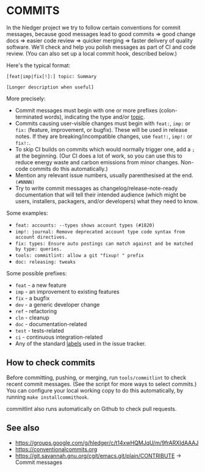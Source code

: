 # COMMITS

<div class=pagetoc>

<!-- toc -->
</div>

In the hledger project we try to follow certain conventions for commit messages,
because good messages lead to good commits => good change docs => 
easier code review => quicker merging => faster delivery of quality software.
We'll check and help you polish messages as part of CI and code review.
(You can also set up a local commit hook, described below.)

Here's the typical format: <!-- keep synced with tools/commitlint -->

    [feat|imp|fix[!]:] topic: Summary

    [Longer description when useful]

More precisely:

- Commit messages must begin with one or more prefixes (colon-terminated words),
  indicating the type and/or [topic](ISSUES.html#topics).
- Commits causing user-visible changes must begin with `feat:`, `imp:` or `fix:` 
  (feature, improvement, or bugfix). These will be used in release notes.
  If they are breaking/incompatible changes, use `feat!:`, `imp!:` or `fix!:`.
- To skip CI builds on commits which would normally trigger one, add a `;` at the beginning.
  (Our CI does a lot of work, so you can use this to reduce energy waste 
   and carbon emissions from minor changes. Non-code commits do this automatically.)
- Mention any relevant issue numbers, usually parenthesised at the end. `(#NNNN)`
- Try to write commit messages as changelog/release-note-ready documentation that will tell their
  intended audience (which might be users, installers, packagers, and/or developers) 
  what they need to know.

Some examples:

- `feat: accounts: --types shows account types (#1820)`
- `imp!: journal: Remove deprecated account type code syntax from account directives.`
- `fix: types: Ensure auto postings can match against and be matched by type: queries.`
- `tools: commitlint: allow a git "fixup! " prefix`
- `doc: releasing: tweaks`

Some possible prefixes:

- `feat` - a new feature
- `imp`  - an improvement to existing features
- `fix`  - a bugfix
- `dev` - a generic developer change
- `ref` - refactoring
- `cln` - cleanup
- `doc` - documentation-related
- `test` - tests-related
- `ci`  - continuous integration-related
- Any of the standard [labels](ISSUES.html#labels) used in the issue tracker.

## How to check commits

Before committing, pushing, or merging, run `tools/commitlint` to check recent commit messages.
(See the script for more ways to select commits.) You can configure your local working copy
to do this automatically, by running `make installcommithook`.

commitlint also runs automatically on Github to check pull requests.

## See also

- <https://groups.google.com/g/hledger/c/t14xwHQMJqU/m/9frARXIdAAAJ>
- <https://conventionalcommits.org>
- <https://git.savannah.gnu.org/cgit/emacs.git/plain/CONTRIBUTE> -> Commit messages

